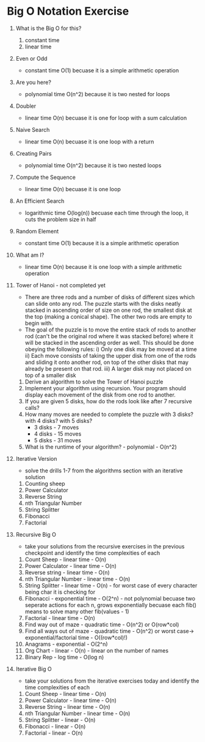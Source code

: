 # Big O Notation Exercise

1. What is the Big O for this?

    1. constant time
    2. linear time

2. Even or Odd

    - constant time O(1) becuase it is a simple arithmetic operation

3. Are you here?

    - polynomial time O(n^2) because it is two nested for loops

4. Doubler

    - linear time O(n) becuase it is one for loop with a sum calculation

5. Naive Search

    - linear time O(n) becuase it is one loop with a return

6. Creating Pairs

    - polynomial time O(n^2) because it is two nested loops

7. Compute the Sequence

    - linear time O(n) becuase it is one loop

8. An Efficient Search

    - logarithmic time O(log(n)) becuase each time through the loop, it cuts the problem size in half

9. Random Element

    - constant time O(1) because it is a simple arithmetic operation

10. What am I?
    - linear time O(n) because it is one loop with a simple arithmetic operation

11. Tower of Hanoi - not completed yet
    - There are three rods and a number of disks of different sizes which can slide onto any rod. The puzzle starts with the disks neatly stacked in ascending order of size on one rod, the smallest disk at the top (making a conical shape). The other two rods are empty to begin with.
    - The goal of the puzzle is to move the entire stack of rods to another rod (can't be the original rod where it was stacked before) where it will be stacked in the ascending order as well. This should be done obeying the following rules: i) Only one disk may be moved at a time ii) Each move consists of taking the upper disk from one of the rods and sliding it onto another rod, on top of the other disks that may already be present on that rod. iii) A larger disk may not placed on top of a smaller disk
    1. Derive an algorithm to solve the Tower of Hanoi puzzle
    2. Implement your algorithm using recursion. Your program should display each movement of the disk from one rod to another.
    3. If you are given 5 disks, how do the rods look like after 7 recursive calls?
    4. How many moves are needed to complete the puzzle with 3 disks? with 4 disks? with 5 disks?
        - 3 disks - 7 moves
        - 4 disks - 15 moves
        - 5 disks - 31 moves
    5. What is the runtime of your algorithm? - polynomial - O(n^2)

12. Iterative Version

    -   solve the drills 1-7 from the algorithms section with an iterative solution

    1. Counting sheep
    2. Power Calculator
    3. Reverse String
    4. nth Triangular Number
    5. String Splitter
    6. Fibonacci
    7. Factorial

13. Recursive Big O

    -   take your solutions from the recursive exercises in the previous checkpoint and identify the time complexities of each

    1. Count Sheep - linear time - O(n)
    2. Power Calculator - linear time - O(n)
    3. Reverse string - linear time - O(n)
    4. nth Triangular Number - linear time - O(n)
    5. String Splitter - linear time - O(n) - for worst case of every character being char it is checking for
    6. Fibonacci - exponential time - O(2^n) - not polynomial becuase two seperate actions for each n, grows exponentially becuase each fib() means to solve many other fib(values - 1)
    7. Factorial - linear time - O(n)
    8. Find way out of maze - quadratic time - O(n^2) or O(row*col)
    9. Find all ways out of maze - quadratic time - O(n^2) or worst case-> exponential/factorial time - O((row*col)!)
    10. Anagrams - exponential - O(2^n)
    11. Org Chart - linear - O(n) - linear on the number of names 
    12. Binary Rep - log time - O(log n)

14. Iterative Big O
    -   take your solutions from the iterative exercises today and identify the time complexities of each
    1. Count Sheep - linear time - O(n)
    2. Power Calculator - linear time - O(n)
    3. Reverse String - linear time - O(n)
    4. nth Triangular Number - linear time - O(n)
    5. String Splitter - linear - O(n)
    6. Fibonacci - linear - O(n)
    7. Factorial - linear - O(n)
